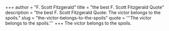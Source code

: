 +++
author = "F. Scott Fitzgerald"
title = "the best F. Scott Fitzgerald Quote"
description = "the best F. Scott Fitzgerald Quote: The victor belongs to the spoils."
slug = "the-victor-belongs-to-the-spoils"
quote = '''The victor belongs to the spoils.'''
+++
The victor belongs to the spoils.
